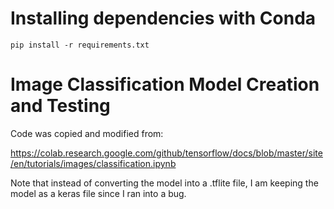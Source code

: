 # Installing dependencies with Conda
````
pip install -r requirements.txt
````

# Image Classification Model Creation and Testing

Code was copied and modified from:

https://colab.research.google.com/github/tensorflow/docs/blob/master/site/en/tutorials/images/classification.ipynb

Note that instead of converting the model into a .tflite file, I am keeping the model as a keras file since I ran into a bug.

